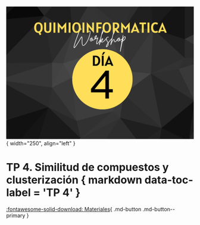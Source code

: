 ![Image](img/banner.jpg){ width="250", align="left" }

# **TP 4**. Similitud de compuestos y clusterización { markdown data-toc-label = 'TP 4' }

[:fontawesome-solid-download: Materiales](https://drive.google.com/file/d/1rhMb4jobM2PJ0EckqKSmfnPzd3SChhbR/view?usp=sharing){ .md-button .md-button--primary }
